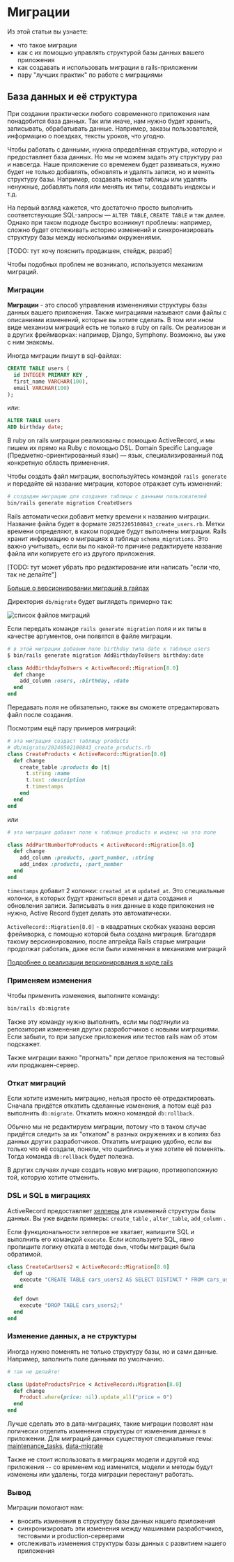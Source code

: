 # Миграции

Из этой статьи вы узнаете:
- что такое миграции
- как с их помощью управлять структурой базы данных вашего приложения
- как создавать и использовать миграции в rails-приложении
- пару "лучших практик" по работе с миграциями

## База данных и её структура

При создании практически любого современного приложения нам понадобится база данных. Так или иначе, нам нужно будет хранить, записывать, обрабатывать данные. Например, заказы пользователей, информацию о поездках, тексты уроков, что угодно.

Чтобы работать с данными, нужна определённая структура, которую и предоставляет база данных. Но мы не можем задать эту структуру раз и навсегда. Наше приложение со временем будет развиваться, нужно будет не только добавлять, обновлять и удалять записи, но и менять структуру базы. Например, создавать новые таблицы или удалять ненужные, добавлять поля или менять их типы, создавать индексы и т.д.

На первый взгляд кажется, что достаточно просто выполнить соответствующие SQL-запросы — `ALTER TABLE`, `CREATE TABLE` и так далее. Однако при таком подходе быстро возникнут проблемы: например, сложно будет отслеживать историю изменений и синхронизировать структуру базы между несколькими окружениями.

[TODO: тут хочу пояснить продакшен, стейдж, разраб]

Чтобы подобных проблем не возникало, используется механизм миграций.

### Миграции

**Миграции** - это способ управления изменениями структуры базы данных вашего приложения. Также миграциями называют сами файлы с описаниями изменений, которые вы хотите сделать. В том или ином виде механизм миграций есть не только в ruby on rails. Он реализован и в других фреймворках: например, Django, Symphony. Возможно, вы уже с ним знакомы.

Иногда миграции пишут в sql-файлах:

```sql
CREATE TABLE users (
  id INTEGER PRIMARY KEY ,
  first_name VARCHAR(100),
  email VARCHAR(100)
);
```

или:

```sql
ALTER TABLE users
ADD birthday date; 
```

В ruby on rails миграции реализованы с помощью ActiveRecord, и мы пишем их прямо на Ruby с помощью DSL. Domain Specific Language (Предметно-ориентированный язык) — язык, специализированный под конкретную область применения.

Чтобы создать файл миграции, воспользуйтесь командой `rails generate` и передайте ей название миграции, которое отражает суть изменений:

```bash
# создадим миграцию для создания таблицы с данными пользователей
bin/rails generate migration CreateUsers
```

Rails автоматически добавит метку времени к названию миграции. Название файла будет в формате `20252205100843_create_users.rb`. Метки времени определяют, в каком порядке будут выполнены миграции. Rails хранит информацию о миграциях в таблице `schema_migrations`. Это важно учитывать, если вы по какой-то причине редактируете название файла или копируете его из другого приложения.   

[TODO: тут может убрать про редактирование или написать "если что, так не делайте"]

[Больше о версионировании миграций в гайдах](https://guides.rubyonrails.org/active_record_migrations.html#rails-migration-version-control)

Директория `db/migrate` будет выглядеть примерно так:  

![список файлов миграций](./images/image.png)

Если передать команде `rails generate migration` поля и их типы в качестве аргументов, они появятся в файле миграции.

```bash
# в этой миграции добавим поле birthday типа date к таблице users
$ bin/rails generate migration AddBirthdayToUsers birthday:date
```

```ruby
class AddBirthdayToUsers < ActiveRecord::Migration[8.0]
  def change
    add_column :users, :birthday, :date
  end
end
```

Передавать поля не обязательно, также вы сможете отредактировать файл после создания.  

Посмотрим ещё пару примеров миграций:

```ruby
# эта миграция создаст таблицу products
# db/migrate/20240502100843_create_products.rb
class CreateProducts < ActiveRecord::Migration[8.0]
  def change
    create_table :products do |t|
      t.string :name
      t.text :description
      t.timestamps
    end
  end
end
```
или  

```ruby
# эта миграция добавит поле к таблице products и индекс на это поле

class AddPartNumberToProducts < ActiveRecord::Migration[8.0]
  def change
    add_column :products, :part_number, :string
    add_index :products, :part_number
  end
end
```

`timestamps` добавит 2 колонки: `created_at` и `updated_at`. Это специальные колонки, в которых будут храниться время и дата создания и обновления записи. Записывать в них данные в коде приложения не нужно, Active Record будет делать это автоматически.

`ActiveRecord::Migration[8.0]` - в квадратных скобках указана версия фреймворка,  с помощью которой была создана миграция. Бгагодаря такому версионированию, после апгрейда Rails старые миграции продолжат работать, даже если были изменения в механизме миграций

[Подробнее о реализации версионирования в коде rails](https://github.com/rails/rails/blob/65014e2379546e25407e87e5b3a056e0460361c7/activerecord/lib/active_record/migration/compatibility.rb#L16-L31)

### Применяем изменения

Чтобы применить изменения, выполните команду:

```bash
bin/rails db:migrate
```

Также эту команду нужно выполнить, если мы подтянули из репозитория изменения других разработчиков с новыми миграциями. Если забыли, то при запуске приложения или тестов rails нам об этом подскажет. 

Также миграции важно "прогнать" при деплое приложения на тестовый или продакшен-сервер.

### Откат миграций


Если хотите изменить миграцию, нельзя просто её отредактировать. Сначала придётся откатить сделанные изменения, а потом ещё раз выполнить `db:migrate`. Откатить можно командой `db:rollback`.

Обычно мы не редактируем миграции, потому что в таком случае придётся следить за их "откатом" в разных окружениях и в копиях баз данных других разработчиков. Откатить миграцию удобно, если вы только что её создали, поняли, что ошиблись и уже хотите её поменять. Тогда команда `db:rollback` будет полезна.

В других случаях лучше создать новую миграцию, противоположную той, которую хотите отменить.

### DSL и SQL в миграциях

ActiveRecord предоставляет [хелперы](https://guides.rubyonrails.org/active_record_migrations.html#updating-migrations) для изменений структуры базы данных.  Вы уже видели примеры: `create_table` , `alter_table`, `add_column` .

Если функциональности хелперов не хватает, напишите SQL и выполнить его командой `execute`. Если используете SQL, явно пропишите логику отката в методе `down`, чтобы миграция была обратимой. 

```ruby
class CreateCarUsers2 < ActiveRecord::Migration[8.0]
  def up
    execute "CREATE TABLE cars_users2 AS SELECT DISTINCT * FROM cars_users;"
  end

  def down
    execute "DROP TABLE cars_users2;"
  end
end
```

### Изменение данных, а не структуры

Иногда нужно поменять не только структуру базы, но и сами данные. Например, заполнить поле данными по умолчанию.

```ruby
# так не делайте!

class UpdateProductsPrice < ActiveRecord::Migration[8.0]
  def change
    Product.where(price: nil).update_all("price = 0")
  end
end
```

Лучше сделать это в дата-миграциях, такие миграции позволят нам логически отделить изменения структуры от изменения данных в приложении.
Для миграций данных существуют специальные гемы: [maintenance_tasks](https://github.com/Shopify/maintenance_tasks), [data-migrate](https://github.com/ilyakatz/data-migrate)

Также не стоит использовать в миграциях  модели и другой код приложения -- со временем код изменится, модели и методы будут изменены или удалены, тогда миграции перестанут работать.

### Вывод

Миграции помогают нам:
- вносить изменения в структуру базы данных нашего приложения
- синхронизировать эти изменения между машинами разработчиков, тестовыми и production-серверами
- отслеживать изменения структуры базы данных с развитием нашего приложения

